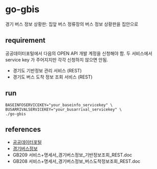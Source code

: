 # go-gbis
경기 버스 정보 상황판: 집앞 버스 정류장의 버스 정보 상황판을 집안으로

## requirement
공공데이터포털에서 다음의 OPEN API 개발 계정을 신청해야 함.
두 서비스에서 service key 가 주어지지만 각각 신청하지 않으면 안됨.

* 경기도 기반정보 관리 서비스 (REST)
* 경기도 버스 도착 정보 조회 서비스 (REST)

## run

    BASEINFOSERVICEKEY="your_baseinfo_servicekey" \
    BUSARRIVALSERVICEKEY="your_busarrival_servicekey" \
    ./go-gbis

## references
* [공공데이터포털](https://www.data.go.kr/)
* [경기버스정보](http://www.gbis.go.kr/)
* GB209 서비스+명세서_경기버스정보_기반정보조회_REST.doc
* GB208 서비스+명세서_경기버스정보_버스도착정보조회_REST.doc